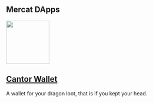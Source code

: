 <section id="trulity_modes">
    <div class="container">
        <div class="row">
            <div class="col-md-offset-3 col-md-6">
                <div class="text-center">
                    <h2 class="sub_heading_blue">Mercat DApps</h2>
                </div>
            </div>
        </div>
        <div class="row">
            <div class="col-lg-6 col-xs-12 text-center">
                <img src="/img/wallet-min/cantor-logo-min.png" width="117px" />
            </div>
            <div class="col-lg-6 col-xs-12 text-center">
                <h2 class="sub_heading_blue"><a href="/cantor-wallet/">Cantor Wallet</a></h2>
                <p>
                    A wallet for your dragon loot, that is if you kept your head.
                </p>
            </div>
        </div>
    </div>
</section> <!-- trulity_modes -->
